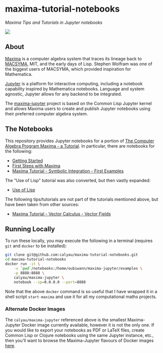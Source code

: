 # maxima-tutorial-notebooks

*Maxima Tips and Tutorials in Jupyter notebooks*

[![][logo]][logo-large]


## About

[Maxima](https://en.m.wikipedia.org/wiki/Maxima_(software)) is a computer
algebra system that traces its lineage back to
[MACSYMA](https://en.m.wikipedia.org/wiki/Macsyma), MIT, and the early days of
Lisp. Stephen Wolfram was one of the biggest users of MACSYMA, which provided
inspiration for Mathematica.

[Jupyter](https://en.m.wikipedia.org/wiki/Project_Jupyter) is a platform for
interactive computing, including a notebook capability inspired by Mathematica
notebooks. Language and system agnostic, Jupyter allows for any backend to be
integrated.

The [maxima-jupyter](https://github.com/robert-dodier/maxima-jupyter) project
is based on the Common Lisp Jupyter kernel and allows Maxima users to create
and publish Jupyter notebooks using their preferred computer algebra system.

## The Notebooks

This repository provides Jupyter notebooks for a portion of
[The Computer Algebra Program Maxima - a Tutorial](http://maxima.sourceforge.net/docs/tutorial/en/gaertner-tutorial-revision/Contents.htm).
In particular, there are notebooks for the following:
* [Getting Started](https://nbviewer.jupyter.org/github/calyau/maxima-tutorial-notebooks/blob/master/notebooks/Getting%20Started.ipynb)
* [First Steps with Maxima](https://nbviewer.jupyter.org/github/calyau/maxima-tutorial-notebooks/blob/master/notebooks/First%20Steps%20with%20Maxima.ipynb)
* [Maxima Tutorial - Symbolic Integration - First Examples](https://nbviewer.jupyter.org/github/calyau/maxima-tutorial-notebooks/blob/master/notebooks/Maxima%20Tutorial%20-%20Symbolic%20Integration%20-%20First%20Examples.ipynb)

The "Use of Lisp" tutorial was also converted, but then vastly expanded:
* [Use of Lisp](https://nbviewer.jupyter.org/github/calyau/maxima-tutorial-notebooks/blob/master/notebooks/Use%20of%20Lisp.ipynb)

The following tips/tutorials are not part of the tutorials mentioned above, 
but have been taken from other sources:
* [Maxima Tutorial - Vector Calculus - Vector Fields](https://nbviewer.jupyter.org/github/calyau/maxima-tutorial-notebooks/blob/master/notebooks/Maxima%20Tutorial%20-%20Vector%20Calculus%20-%20Vector%20Fields.ipynb)


## Running Locally

To run these locally, you may execute the following in a terminal (requires
`git` and `docker` to be installed):

```sh
git clone git@github.com:calyau/maxima-tutorial-notebooks.git
cd maxima-tutorial-notebooks
docker run -it \
    -v `pwd`/notebooks:/home/oubiwann/maxima-jupyter/examples \
    -p 8888:8888 \
    calyau/maxima-jupyter \
    notebook --ip=0.0.0.0 --port=8888
```

Note that the above `docker` command is so useful that I have wrapped it in a
shell script `start-maxima` and use it for all my computational maths projects.

### Alternate Docker Images

The `calyau/maxima-jupyter` referenced above is the smallest Maxima-Jupyter 
Docker image currently available, however it is not the only one. If you would
like to export your notebooks as PDF or LaTeX files, create Common Lisp or
Clojure notebooks using the same Jupyter instance, etc., then you'll want to
browse the Maxima-Jupyter flavours of Docker images
[here](https://github.com/calyau/maxima-jupyter-plus).

<!-- Named page links below: /-->

[logo]: https://avatars0.githubusercontent.com/u/24504053?s=200&v=4
[logo-large]: https://avatars0.githubusercontent.com/u/24504053?v=4